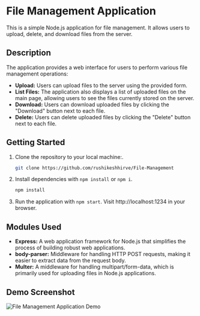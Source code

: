 
# File Management Application

This is a simple Node.js application for file management. It allows users to upload, delete, and download files from the server.

## Description

The application provides a web interface for users to perform various file management operations:

- **Upload:** Users can upload files to the server using the provided form.
- **List Files:** The application also displays a list of uploaded files on the main page, allowing users to see the files currently stored on the server.
- **Download:** Users can download uploaded files by clicking the "Download" button next to each file.
- **Delete:** Users can delete uploaded files by clicking the "Delete" button next to each file.

## Getting Started

1. Clone the repository to your local machine:.
   ```bash
   git clone https://github.com/rushikeshhirve/File-Management
2. Install dependencies with `npm install` or `npm i`.
   ```bash
   npm install

3. Run the application with `npm start`. Visit http://localhost:1234 in your browser.

## Modules Used

- **Express:** A web application framework for Node.js that simplifies the process of building robust web applications.
- **body-parser:** Middleware for handling HTTP POST requests, making it easier to extract data from the request body.
- **Multer:** A middleware for handling multipart/form-data, which is primarily used for uploading files in Node.js applications.

## Demo Screenshot

![File Management Application Demo](DemoScreenshot.png)
